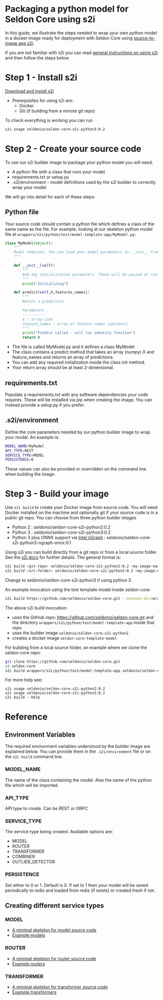 # Packaging a python model for Seldon Core using s2i


In this guide, we illustrate the steps needed to wrap your own python model in a docker image ready for deployment with Seldon Core using [source-to-image app s2i](https://github.com/openshift/source-to-image).

If you are not familiar with s2i you can read [general instructions on using s2i](./s2i.md) and then follow the steps below.


# Step 1 - Install s2i

 [Download and install s2i](https://github.com/openshift/source-to-image#installation)

 * Prerequisites for using s2i are:
   * Docker
   * Git (if building from a remote git repo)

To check everything is working you can run

```bash
s2i usage seldonio/seldon-core-s2i-python3:0.2
```


# Step 2 - Create your source code

To use our s2i builder image to package your python model you will need:

 * A python file with a class that runs your model
 * requirements.txt  or setup.py
 * .s2i/environment - model definitions used by the s2i builder to correctly wrap your model

We will go into detail for each of these steps:

## Python file
Your source code should contain a python file which defines a class of the same name as the file. For example, looking at our skeleton python model file at ```wrappers/s2i/python/test/model-template-app/MyModel.py```:

```python
class MyModel(object):
    """
    Model template. You can load your model parameters in __init__ from a location accessible at runtime
    """

    def __init__(self):
        """
        Add any initialization parameters. These will be passed at runtime from the graph definition parameters defined in your seldondeployment kubernetes resource manifest.
        """
        print("Initializing")

    def predict(self,X,features_names):
        """
        Return a prediction.

        Parameters
        ----------
        X : array-like
        feature_names : array of feature names (optional)
        """
        print("Predict called - will run identity function")
        return X
```

 * The file is called MyModel.py and it defines a class MyModel
 * The class contains a predict method that takes an array (numpy) X and feature_names and returns an array of predictions.
 * You can add any required initialization inside the class init method.
 * Your return array should be at least 2-dimensional.

## requirements.txt
Populate a requirements.txt with any software dependencies your code requires. These will be installed via pip when creating the image. You can instead provide a setup.py if you prefer.

## .s2i/environment

Define the core parameters needed by our python builder image to wrap your model. An example is:

```bash
MODEL_NAME=MyModel
API_TYPE=REST
SERVICE_TYPE=MODEL
PERSISTENCE=0
```

These values can also be provided or overridden on the command line when building the image.

# Step 3 - Build your image
Use ```s2i build``` to create your Docker image from source code. You will need Docker installed on the machine and optionally git if your source code is in a public git repo. You can choose from three python builder images

 * Python 2 : seldonio/seldon-core-s2i-python2:0.2
 * Python 3 : seldonio/seldon-core-s2i-python3:0.2
 * Python 3 plus ONNX support via [Intel nGraph](https://github.com/NervanaSystems/ngraph) : seldonio/seldon-core-s2i-python3-ngraph-onnx:0.1

Using s2i you can build directly from a git repo or from a local source folder. See the [s2i docs](https://github.com/openshift/source-to-image/blob/master/docs/cli.md#s2i-build) for further details. The general format is:

```bash
s2i build <git-repo> seldonio/seldon-core-s2i-python2:0.2 <my-image-name>
s2i build <src-folder> seldonio/seldon-core-s2i-python2:0.2 <my-image-name>
```

Change to seldonio/seldon-core-s2i-python3 if using python 3.

An example invocation using the test template model inside seldon-core:

```bash
s2i build https://github.com/seldonio/seldon-core.git --context-dir=wrappers/s2i/python/test/model-template-app seldonio/seldon-core-s2i-python2:0.2 seldon-core-template-model
```

The above s2i build invocation:

 * uses the GitHub repo: https://github.com/seldonio/seldon-core.git and the directory ```wrappers/s2i/python/test/model-template-app``` inside that repo.
 * uses the builder image ```seldonio/seldon-core-s2i-python2```
 * creates a docker image ```seldon-core-template-model```


For building from a local source folder, an example where we clone the seldon-core repo:

```bash
git clone https://github.com/seldonio/seldon-core.git
cd seldon-core
s2i build wrappers/s2i/python/test/model-template-app seldonio/seldon-core-s2i-python2:0.2 seldon-core-template-model
```

For more help see:

```
s2i usage seldonio/seldon-core-s2i-python2:0.2
s2i usage seldonio/seldon-core-s2i-python3:0.2
s2i build --help
```

# Reference

## Environment Variables
The required environment variables understood by the builder image are explained below. You can provide them in the ```.s2i/environment``` file or on the ```s2i build``` command line.


### MODEL_NAME
The name of the class containing the model. Also the name of the python file which will be imported.

### API_TYPE

API type to create. Can be REST or GRPC

### SERVICE_TYPE

The service type being created. Available options are:

 * MODEL
 * ROUTER
 * TRANSFORMER
 * COMBINER
 * OUTLIER_DETECTOR

### PERSISTENCE

Set either to 0 or 1. Default is 0. If set to 1 then your model will be saved periodically to redis and loaded from redis (if exists) or created fresh if not.


## Creating different service types

### MODEL

 * [A minimal skeleton for model source code](https://github.com/cliveseldon/seldon-core/tree/s2i/wrappers/s2i/python/test/model-template-app)
 * [Example models](https://github.com/SeldonIO/seldon-core/tree/master/examples/models)

### ROUTER

 * [A minimal skeleton for router source code](https://github.com/cliveseldon/seldon-core/tree/s2i/wrappers/s2i/python/test/router-template-app)
 * [Example routers](https://github.com/SeldonIO/seldon-core/tree/master/examples/routers)

### TRANSFORMER

 * [A minimal skeleton for transformer source code](https://github.com/cliveseldon/seldon-core/tree/s2i/wrappers/s2i/python/test/transformer-template-app)
 * [Example transformers](https://github.com/SeldonIO/seldon-core/tree/master/examples/routers)





